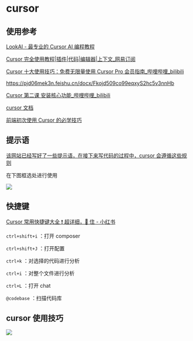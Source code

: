 # cursor

## 使用参考

[LookAI - 最专业的 Cursor AI 编程教程](https://www.lookai.top/cn)

[Cursor 完全使用教程|插件|代码|编辑器|上下文\_网易订阅](https://www.163.com/dy/article/JC0CMV4N0519EA27.html)

[Cursor 十大使用技巧：免费无限量使用 Cursor Pro 会员指南\_哔哩哔哩\_bilibili](https://www.bilibili.com/video/BV1YAtReqEkH/?spm_id_from=333.1007.tianma.1-2-2.click&vd_source=c612b396122ceea23b7f188f9d78ca2a)

https://pjd06mek3n.feishu.cn/docx/Fkojd509co99eqxyS2hc5v3nnHb

[Cursor 第二课 安装核心功能\_哔哩哔哩\_bilibili](https://www.bilibili.com/video/BV1GSDZYpEY1?spm_id_from=333.788.videopod.sections&vd_source=c612b396122ceea23b7f188f9d78ca2a)

[cursor 文档](https://docs.cursor.com/context/@-symbols/@-codebase)

[前端初次使用 Cursor 的必学技巧](https://juejin.cn/post/7474642997488287780)

## 提示语

[该网站已经写好了一些提示语，在接下来写代码的过程中，cursor 会遵循这些规则](https://cursor.directory/)

在下图框选处进行使用

![](https://zq-assets-store.oss-cn-beijing.aliyuncs.com/imgs/20250211135345532.png)

## 快捷键

[Cursor 常用快捷键大全 ❗️ 超详细，🐴 住 - 小红书](https://www.xiaohongshu.com/explore/67502a8800000000070368fd?xsec_token=ABCGJ96O0-T9xVyv2xDeVOplEuqRQiDTJs7QNnugAiBJw=&xsec_source=pc_collect)

`ctrl+shift+i` ：打开 composer

`ctrl+shift+J` ：打开配置

`ctrl+k` ：对选择的代码进行分析

`ctrl+i` ：对整个文件进行分析

`ctrl+L` ：打开 chat

`@codebase` ：扫描代码库

## cursor 使用技巧

![](https://zq-assets-store.oss-cn-beijing.aliyuncs.com/imgs/20250211141032936.png)
